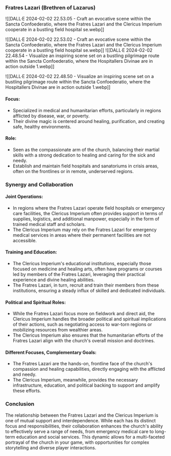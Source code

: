 ### Fratres Lazari (Brethren of Lazarus)

![[DALL·E 2024-02-02 22.53.05 - Craft an evocative scene within the Sancta Confoederatio, where the Fratres Lazari and the Clericus Imperium cooperate in a bustling field hospital se.webp]]

![[DALL·E 2024-02-02 22.53.02 - Craft an evocative scene within the Sancta Confoederatio, where the Fratres Lazari and the Clericus Imperium cooperate in a bustling field hospital se.webp]]
![[DALL·E 2024-02-02 22.48.54 - Visualize an inspiring scene set on a bustling pilgrimage route within the Sancta Confoederatio, where the Hospitallers Divinae are in action outside  1.webp]]

![[DALL·E 2024-02-02 22.48.50 - Visualize an inspiring scene set on a bustling pilgrimage route within the Sancta Confoederatio, where the Hospitallers Divinae are in action outside  1.webp]]

#### Focus:
- Specialized in medical and humanitarian efforts, particularly in regions afflicted by disease, war, or poverty.
- Their divine magic is centered around healing, purification, and creating safe, healthy environments.

#### Role:
- Seen as the compassionate arm of the church, balancing their martial skills with a strong dedication to healing and caring for the sick and needy.
- Establish and maintain field hospitals and sanatoriums in crisis areas, often on the frontlines or in remote, underserved regions.

### Synergy and Collaboration

#### Joint Operations:
- In regions where the Fratres Lazari operate field hospitals or emergency care facilities, the Clericus Imperium often provides support in terms of supplies, logistics, and additional manpower, especially in the form of trained medical staff and scholars.
- The Clericus Imperium may rely on the Fratres Lazari for emergency medical services in areas where their permanent facilities are not accessible.

#### Training and Education:
- The Clericus Imperium's educational institutions, especially those focused on medicine and healing arts, often have programs or courses led by members of the Fratres Lazari, leveraging their practical experience and divine healing abilities.
- The Fratres Lazari, in turn, recruit and train their members from these institutions, ensuring a steady influx of skilled and dedicated individuals.

#### Political and Spiritual Roles:
- While the Fratres Lazari focus more on fieldwork and direct aid, the Clericus Imperium handles the broader political and spiritual implications of their actions, such as negotiating access to war-torn regions or mobilizing resources from wealthier areas.
- The Clericus Imperium also ensures that the humanitarian efforts of the Fratres Lazari align with the church's overall mission and doctrines.

#### Different Focuses, Complementary Goals:
- The Fratres Lazari are the hands-on, frontline face of the church's compassion and healing capabilities, directly engaging with the afflicted and needy.
- The Clericus Imperium, meanwhile, provides the necessary infrastructure, education, and political backing to support and amplify these efforts.

### Conclusion

The relationship between the Fratres Lazari and the Clericus Imperium is one of mutual support and interdependence. While each has its distinct focus and responsibilities, their collaboration enhances the church's ability to effectively serve a range of needs, from emergency medical care to long-term education and social services. This dynamic allows for a multi-faceted portrayal of the church in your game, with opportunities for complex storytelling and diverse player interactions.